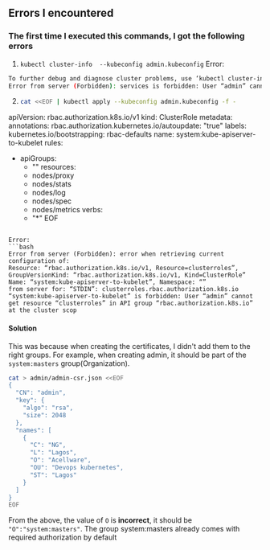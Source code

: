 ## Errors I encountered

### The first time I executed this commands, I got the following errors
1. `kubectl cluster-info  --kubeconfig admin.kubeconfig`
Error:
```bash
To further debug and diagnose cluster problems, use ‘kubectl cluster-info dump’.
Error from server (Forbidden): services is forbidden: User “admin” cannot list resource “services” in API group “” in the namespace “kube-system”
```

2. ```bash
   cat <<EOF | kubectl apply --kubeconfig admin.kubeconfig -f -
apiVersion: rbac.authorization.k8s.io/v1
kind: ClusterRole
metadata:
annotations:
rbac.authorization.kubernetes.io/autoupdate: "true"
labels:
kubernetes.io/bootstrapping: rbac-defaults
name: system:kube-apiserver-to-kubelet
rules:
- apiGroups:
    - ""
      resources:
    - nodes/proxy
    - nodes/stats
    - nodes/log
    - nodes/spec
    - nodes/metrics
      verbs:
    - "*"
      EOF
```

Error:
```bash
Error from server (Forbidden): error when retrieving current configuration of:
Resource: “rbac.authorization.k8s.io/v1, Resource=clusterroles”, GroupVersionKind: “rbac.authorization.k8s.io/v1, Kind=ClusterRole”
Name: “system:kube-apiserver-to-kubelet”, Namespace: “”
from server for: “STDIN”: clusterroles.rbac.authorization.k8s.io “system:kube-apiserver-to-kubelet” is forbidden: User “admin” cannot get resource “clusterroles” in API group “rbac.authorization.k8s.io” at the cluster scop
```

#### Solution
This was because when creating the certificates, I didn't add them to the right groups. For example, when creating admin,
it should be part of the `system:masters` group(Organization).
```bash
cat > admin/admin-csr.json <<EOF
{
  "CN": "admin",
  "key": {
    "algo": "rsa",
    "size": 2048
  },
  "names": [
    {
      "C": "NG",
      "L": "Lagos",
      "O": "Acellware",
      "OU": "Devops kubernetes",
      "ST": "Lagos"
    }
  ]
}
EOF
```
From the above, the value of `O` is **incorrect**, it should be `"O":"system:masters"`. The group system:masters already comes with
required authorization by default
